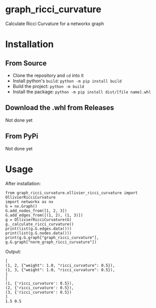 # graph_ricci_curvature
Calculate Ricci Curvature for a networkx graph

# Installation

## From Source
- Clone the repository and ```cd``` into it
- Install python's ```build```: ```python -m pip install build```
- Build the project: ```python -m build```
- Install the package: ```python -m pip install dist/[file name].whl```

## Download the .whl from Releases

Not done yet

## From PyPi

Not done yet

# Usage

After installation:

```
from graph_ricci_curvature.ollivier_ricci_curvature import OllivierRicciCurvature
import networkx as nx
G = nx.Graph()
G.add_nodes_from([1, 2, 3])
G.add_edges_from([(1, 2), (1, 3)])
g = OllivierRicciCurvature(G)
g._calculate_ricci_curvature()
print(list(g.G.edges.data()))
print(list(g.G.nodes.data()))
print(g.G.graph["graph_ricci_curvature"], g.G.graph["norm_graph_ricci_curvature"])
```

Output:

```
[
(1, 2, {"weight": 1.0, "ricci_curvature": 0.5}),
(1, 3, {"weight": 1.0, "ricci_curvature": 0.5}),
]
[
(1, {'ricci_curvature': 0.5}),
(2, {'ricci_curvature': 0.5}),
(3, {'ricci_curvature': 0.5})
]
1.5 0.5
```
